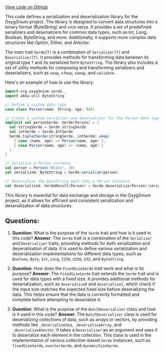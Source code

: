 [View code on GitHub](https://github.com/alephium/alephium/serde/src/main/scala/org/alephium/serde/Serde.scala)

This code defines a serialization and deserialization library for the Oxyg3nium project. The library is designed to convert data structures into a binary format (ByteString) and vice versa. It provides a set of predefined serializers and deserializers for common data types, such as Int, Long, Boolean, ByteString, and more. Additionally, it supports more complex data structures like Option, Either, and AVector.

The main trait `Serde[T]` is a combination of `Serializer[T]` and `Deserializer[T]`. It provides methods for transforming data between its original type `T` and its serialized form `ByteString`. The library also includes a set of utility methods for composing and transforming serializers and deserializers, such as `xmap`, `xfmap`, `xomap`, and `validate`.

Here's an example of how to use the library:

```scala
import org.oxyg3nium.serde._
import akka.util.ByteString

// Define a custom data type
case class Person(name: String, age: Int)

// Create a custom serializer and deserializer for the Person data type
implicit val personSerde: Serde[Person] = {
  val stringSerde = Serde.stringSerde
  val intSerde = Serde.IntSerde
  Serde.tuple2Serde(stringSerde, intSerde).xmap(
    { case (name, age) => Person(name, age) },
    { case Person(name, age) => (name, age) }
  )
}

// Serialize a Person instance
val person = Person("Alice", 30)
val serialized: ByteString = Serde.serialize(person)

// Deserialize the ByteString back into a Person instance
val deserialized: SerdeResult[Person] = Serde.deserialize[Person](serialized)
```

This library is essential for data exchange and storage in the Oxyg3nium project, as it allows for efficient and consistent serialization and deserialization of data structures.
## Questions: 
 1. **Question**: What is the purpose of the `Serde` trait and how is it used in this code?
   **Answer**: The `Serde` trait is a combination of the `Serializer` and `Deserializer` traits, providing methods for both serialization and deserialization of data. It is used to define various serialization and deserialization implementations for different data types, such as `Boolean`, `Byte`, `Int`, `Long`, `I256`, `U256`, `U32`, and `ByteString`.

2. **Question**: How does the `FixedSizeSerde` trait work and what is its purpose?
   **Answer**: The `FixedSizeSerde` trait extends the `Serde` trait and is used for data types with a fixed size. It provides additional methods for deserialization, such as `deserialize0` and `deserialize1`, which check if the input size matches the expected fixed size before deserializing the data. This helps ensure that the data is correctly formatted and complete before attempting to deserialize it.

3. **Question**: What is the purpose of the `BatchDeserializer` class and how is it used in this code?
   **Answer**: The `BatchDeserializer` class is used for deserializing collections of data, such as arrays or vectors, by providing methods like `_deserializeSeq`, `_deserializeArray`, and `_deserializeAVector`. It takes a `Deserializer` as an argument and uses it to deserialize each element in the collection. This class is used in the implementation of various collection-based `Serde` instances, such as `fixedSizeSerde`, `avectorSerde`, and `dynamicSizeSerde`.